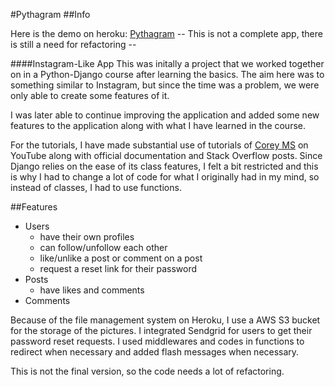 #Pythagram
##Info

Here is the demo on heroku: [Pythagram](https://pythagram.herokuapp.com "Pythagram")
-- This is not a complete app, there is still a need for refactoring --

####Instagram-Like App
This was initally a project that we worked together on in a Python-Django course after learning the basics. The aim here was to something similar to Instagram, but since the time was a problem, we were only able to create some features of it.

I was later able to continue improving the application and added some new features to the application along with what I have learned in the course.

For the tutorials, I have made substantial use of tutorials of [Corey MS](https://www.youtube.com/channel/UCCezIgC97PvUuR4_gbFUs5g "Corey MS") on YouTube along with official documentation and Stack Overflow posts. Since Django relies on the ease of its class features, I felt a bit restricted and this is why I had to change a lot of code for what I originally had in my mind, so instead of classes, I had to use functions.

##Features
- Users
    - have their own  profiles
    - can follow/unfollow each other
    - like/unlike a post or comment on a post
	- request a reset link for their password
- Posts
	- have likes and comments
- Comments

Because of the file management system on Heroku, I use a AWS S3 bucket for the storage of the pictures.
I integrated Sendgrid for users to get their password reset requests.
I used middlewares and codes in functions to redirect when necessary and added flash messages when necessary.

This is not the final version, so the code needs a lot of refactoring.